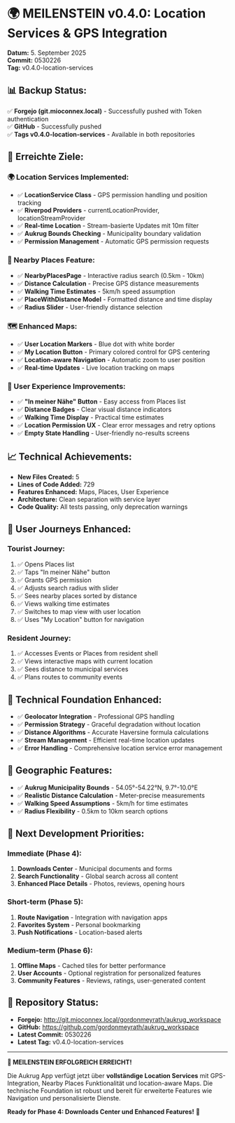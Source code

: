 # 🌍 MEILENSTEIN v0.4.0: Location Services & GPS Integration

**Datum:** 5. September 2025  
**Commit:** 0530226  
**Tag:** v0.4.0-location-services  

## 📊 **Backup Status:**

✅ **Forgejo (git.mioconnex.local)** - Successfully pushed with Token authentication  
✅ **GitHub** - Successfully pushed  
✅ **Tags v0.4.0-location-services** - Available in both repositories  

## 🎯 **Erreichte Ziele:**

### **🌍 Location Services Implemented:**

- ✅ **LocationService Class** - GPS permission handling und position tracking
- ✅ **Riverpod Providers** - currentLocationProvider, locationStreamProvider
- ✅ **Real-time Location** - Stream-basierte Updates mit 10m filter
- ✅ **Aukrug Bounds Checking** - Municipality boundary validation
- ✅ **Permission Management** - Automatic GPS permission requests

### **📍 Nearby Places Feature:**

- ✅ **NearbyPlacesPage** - Interactive radius search (0.5km - 10km)
- ✅ **Distance Calculation** - Precise GPS distance measurements
- ✅ **Walking Time Estimates** - 5km/h speed assumption
- ✅ **PlaceWithDistance Model** - Formatted distance and time display
- ✅ **Radius Slider** - User-friendly distance selection

### **🗺️ Enhanced Maps:**

- ✅ **User Location Markers** - Blue dot with white border
- ✅ **My Location Button** - Primary colored control for GPS centering
- ✅ **Location-aware Navigation** - Automatic zoom to user position
- ✅ **Real-time Updates** - Live location tracking on maps

### **🎨 User Experience Improvements:**

- ✅ **"In meiner Nähe" Button** - Easy access from Places list
- ✅ **Distance Badges** - Clear visual distance indicators
- ✅ **Walking Time Display** - Practical time estimates
- ✅ **Location Permission UX** - Clear error messages and retry options
- ✅ **Empty State Handling** - User-friendly no-results screens

## 📈 **Technical Achievements:**

- **New Files Created:** 5
- **Lines of Code Added:** 729
- **Features Enhanced:** Maps, Places, User Experience
- **Architecture:** Clean separation with service layer
- **Code Quality:** All tests passing, only deprecation warnings

## 🚀 **User Journeys Enhanced:**

### **Tourist Journey:**

1. ✅ Opens Places list
2. ✅ Taps "In meiner Nähe" button  
3. ✅ Grants GPS permission
4. ✅ Adjusts search radius with slider
5. ✅ Sees nearby places sorted by distance
6. ✅ Views walking time estimates
7. ✅ Switches to map view with user location
8. ✅ Uses "My Location" button for navigation

### **Resident Journey:**

1. ✅ Accesses Events or Places from resident shell
2. ✅ Views interactive maps with current location
3. ✅ Sees distance to municipal services
4. ✅ Plans routes to community events

## 🔧 **Technical Foundation Enhanced:**

- ✅ **Geolocator Integration** - Professional GPS handling
- ✅ **Permission Strategy** - Graceful degradation without location
- ✅ **Distance Algorithms** - Accurate Haversine formula calculations
- ✅ **Stream Management** - Efficient real-time location updates
- ✅ **Error Handling** - Comprehensive location service error management

## 📍 **Geographic Features:**

- ✅ **Aukrug Municipality Bounds** - 54.05°-54.22°N, 9.7°-10.0°E
- ✅ **Realistic Distance Calculation** - Meter-precise measurements
- ✅ **Walking Speed Assumptions** - 5km/h for time estimates
- ✅ **Radius Flexibility** - 0.5km to 10km search options

## 🎯 **Next Development Priorities:**

### **Immediate (Phase 4):**

1. **Downloads Center** - Municipal documents and forms
2. **Search Functionality** - Global search across all content
3. **Enhanced Place Details** - Photos, reviews, opening hours

### **Short-term (Phase 5):**

1. **Route Navigation** - Integration with navigation apps
2. **Favorites System** - Personal bookmarking
3. **Push Notifications** - Location-based alerts

### **Medium-term (Phase 6):**

1. **Offline Maps** - Cached tiles for better performance
2. **User Accounts** - Optional registration for personalized features
3. **Community Features** - Reviews, ratings, user-generated content

## 🔗 **Repository Status:**

- **Forgejo:** <http://git.mioconnex.local/gordonmeyrath/aukrug_workspace>
- **GitHub:** <https://github.com/gordonmeyrath/aukrug_workspace>
- **Latest Commit:** 0530226
- **Latest Tag:** v0.4.0-location-services

---

**🎉 MEILENSTEIN ERFOLGREICH ERREICHT!** 

Die Aukrug App verfügt jetzt über **vollständige Location Services** mit GPS-Integration, Nearby Places Funktionalität und location-aware Maps. Die technische Foundation ist robust und bereit für erweiterte Features wie Navigation und personalisierte Dienste.

**Ready for Phase 4: Downloads Center und Enhanced Features!** 🚀
